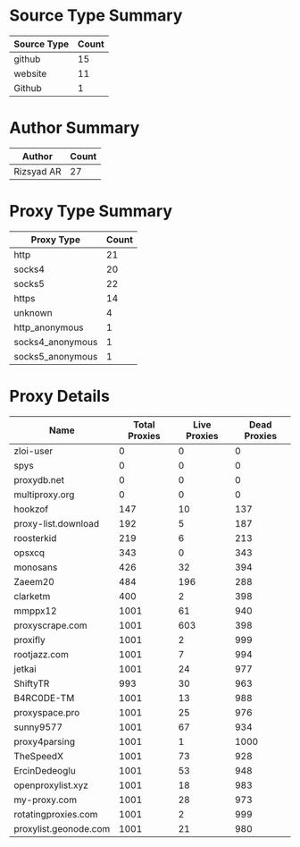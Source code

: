 # Source Type Summary

| Source Type | Count |
|-------------|-------|
| github | 15 |
| website | 11 |
| Github | 1 |


# Author Summary

| Author | Count |
|--------|-------|
| Rizsyad AR | 27 |


# Proxy Type Summary

| Proxy Type | Count |
|------------|-------|
| http | 21 |
| socks4 | 20 |
| socks5 | 22 |
| https | 14 |
| unknown | 4 |
| http_anonymous | 1 |
| socks4_anonymous | 1 |
| socks5_anonymous | 1 |


# Proxy Details

| Name | Total Proxies | Live Proxies | Dead Proxies |
|------|---------------|--------------|---------------|
| zloi-user | 0 | 0 | 0 |
| spys | 0 | 0 | 0 |
| proxydb.net | 0 | 0 | 0 |
| multiproxy.org | 0 | 0 | 0 |
| hookzof | 147 | 10 | 137 |
| proxy-list.download | 192 | 5 | 187 |
| roosterkid | 219 | 6 | 213 |
| opsxcq | 343 | 0 | 343 |
| monosans | 426 | 32 | 394 |
| Zaeem20 | 484 | 196 | 288 |
| clarketm | 400 | 2 | 398 |
| mmppx12 | 1001 | 61 | 940 |
| proxyscrape.com | 1001 | 603 | 398 |
| proxifly | 1001 | 2 | 999 |
| rootjazz.com | 1001 | 7 | 994 |
| jetkai | 1001 | 24 | 977 |
| ShiftyTR | 993 | 30 | 963 |
| B4RC0DE-TM | 1001 | 13 | 988 |
| proxyspace.pro | 1001 | 25 | 976 |
| sunny9577 | 1001 | 67 | 934 |
| proxy4parsing | 1001 | 1 | 1000 |
| TheSpeedX | 1001 | 73 | 928 |
| ErcinDedeoglu | 1001 | 53 | 948 |
| openproxylist.xyz | 1001 | 18 | 983 |
| my-proxy.com | 1001 | 28 | 973 |
| rotatingproxies.com | 1001 | 2 | 999 |
| proxylist.geonode.com | 1001 | 21 | 980 |
